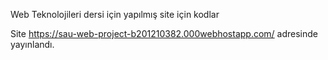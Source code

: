 Web Teknolojileri dersi için yapılmış site için kodlar

Site https://sau-web-project-b201210382.000webhostapp.com/ adresinde yayınlandı.